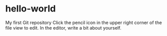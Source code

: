 # hello-world
My first Git repository
Click the pencil icon in the upper right corner of the file view to edit.
In the editor, write a bit about yourself.
